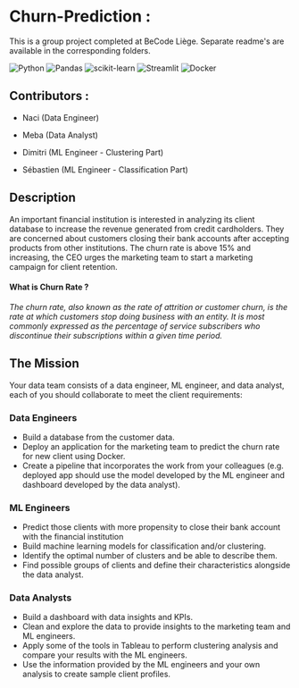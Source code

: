 # Churn-Prediction :

This is a group project completed at BeCode Liège. Separate readme's are available in the corresponding folders.

![Python](https://img.shields.io/badge/python-3670A0?style=for-the-badge&logo=python&logoColor=ffdd54)
![Pandas](https://img.shields.io/badge/pandas-%23150458.svg?style=for-the-badge&logo=pandas&logoColor=white)
![scikit-learn](https://img.shields.io/badge/scikit--learn-%23F7931E.svg?style=for-the-badge&logo=scikit-learn&logoColor=white)
![Streamlit](https://img.shields.io/badge/Streamlit-FF4B4B?style=for-the-badge&logo=Streamlit&logoColor=white)
![Docker](https://img.shields.io/badge/docker-%230db7ed.svg?style=for-the-badge&logo=docker&logoColor=white)

## Contributors :

- Naci (Data Engineer)

- Meba (Data Analyst)

- Dimitri (ML Engineer - Clustering Part)

- Sébastien (ML Engineer - Classification Part)

## Description

An important financial institution is interested in analyzing its client database to increase the revenue generated from credit cardholders. They are concerned about customers closing their bank accounts after accepting products from other institutions.
The churn rate is above 15% and increasing, the CEO urges the marketing team to start a marketing campaign for client retention.

#### What is Churn Rate ?

_The churn rate, also known as the rate of attrition or customer churn, is the rate at which customers stop doing business with an entity. It is most commonly expressed as the percentage of service subscribers who discontinue their subscriptions within a given time period._

## The Mission

Your data team consists of a data engineer, ML engineer, and data analyst, each of you should collaborate to meet the client requirements:

### Data Engineers

- Build a database from the customer data.
- Deploy an application for the marketing team to predict the churn rate for new client using Docker.
- Create a pipeline that incorporates the work from your colleagues (e.g. deployed app should use the model developed by the ML engineer and dashboard developed by the data analyst).

### ML Engineers

- Predict those clients with more propensity to close their bank account with the financial institution
- Build machine learning models for classification and/or clustering.
- Identify the optimal number of clusters and be able to describe them.
- Find possible groups of clients and define their characteristics alongside the data analyst.

### Data Analysts

- Build a dashboard with data insights and KPIs.
- Clean and explore the data to provide insights to the marketing team and ML engineers.
- Apply some of the tools in Tableau to perform clustering analysis and compare your results with the ML engineers.
- Use the information provided by the ML engineers and your own analysis to create sample client profiles.
